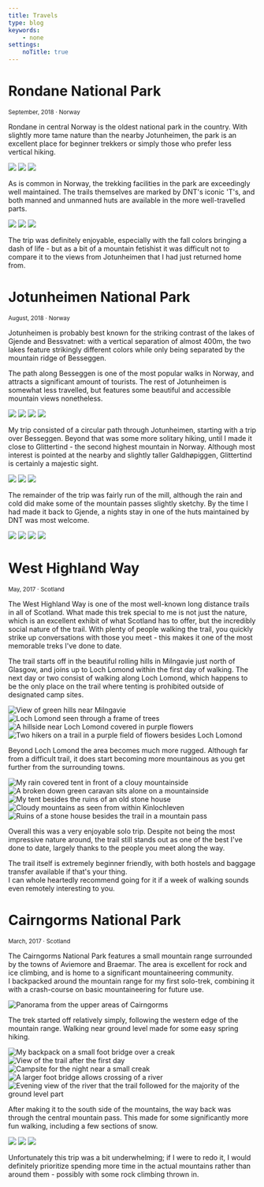 ```yaml
---
title: Travels
type: blog
keywords:
    - none
settings:
    noTitle: true
---
```


<centered-title>
    <h1>Rondane National Park</h1>
    <small>September, 2018 ⋅ Norway</small>
</centered-title>

Rondane in central Norway is the oldest national park in the country. With slightly more tame nature than the nearby Jotunheimen, the park is an excellent place for beginner trekkers or simply those who prefer less vertical hiking.

<picture-grid columns="2">
    <img src="rondane/20180917_133732.jpg" />
    <img src="rondane/20180917_173920.jpg" />
    <img src="rondane/20180919_124723.jpg" />
</picture-grid>

As is common in Norway, the trekking facilities in the park are exceedingly well maintained. The trails themselves are marked by DNT's iconic 'T's, and both manned and unmanned huts are available in the more well-travelled parts.

<picture-grid columns="2">
    <img class="full" src="rondane/20180921_095737.jpg" />
    <img src="rondane/20180922_090416.jpg" />
    <img src="rondane/20180922_090703.jpg" />
</picture-grid>

The trip was definitely enjoyable, especially with the fall colors bringing a dash of life - but as a bit of a mountain fetishist it was difficult not to compare it to the views from Jotunheimen that I had just returned home from.

<centered-title>
    <h1>Jotunheimen National Park</h1>
    <small>August, 2018 ⋅ Norway</small>
</centered-title>

Jotunheimen is probably best known for the striking contrast of the lakes of Gjende and Bessvatnet: with a vertical separation of almost 400m, the two lakes feature strikingly different colors while only being separated by the mountain ridge of Besseggen.

The path along Besseggen is one of the most popular walks in Norway, and attracts a significant amount of tourists. The rest of Jotunheimen is somewhat less travelled, but features some beautiful and accessible mountain views nonetheless.

<picture-grid columns="2">
    <img src="jotunheimen/20180812_140643.jpg" />
    <img src="jotunheimen/20180813_082817.jpg" />
    <img src="jotunheimen/20180813_094250.jpg" />
    <img src="jotunheimen/20180813_164049.jpg" />
</picture-grid>

My trip consisted of a circular path through Jotunheimen, starting with a trip over Besseggen. Beyond that was some more solitary hiking, until I made it close to Glittertind - the second highest mountain in Norway. Although most interest is pointed at the nearby and slightly taller Galdhøpiggen, Glittertind is certainly a majestic sight.

<picture-grid columns="2">
    <img src="jotunheimen/20180814_150128.jpg" />
    <img src="jotunheimen/20180814_151419.jpg" />
    <img src="jotunheimen/20180814_154526.jpg" />
</picture-grid>

The remainder of the trip was fairly run of the mill, although the rain and cold did make some of the mountain passes slightly sketchy. By the time I had made it back to Gjende, a nights stay in one of the huts maintained by DNT was most welcome.

<picture-grid columns="2">
    <img src="jotunheimen/20180815_081152.jpg" />
    <img src="jotunheimen/20180816_102322.jpg" />
    <img src="jotunheimen/20180816_150145.jpg" />
    <img src="jotunheimen/20180817_081523.jpg" />
</picture-grid>

<centered-title>
    <h1>West Highland Way</h1>
    <small>May, 2017 ⋅ Scotland</small>
</centered-title>

The West Highland Way is one of the most well-known long distance trails in all of Scotland. What made this trek special to me is not just the nature, which is an excellent exhibit of what Scotland has to offer, but the incredibly social nature of the trail. With plenty of people walking the trail, you quickly strike up conversations with those you meet - this makes it one of the most memorable treks I've done to date.

The trail starts off in the beautiful rolling hills in Milngavie just north of Glasgow, and joins up to Loch Lomond within the first day of walking. The next day or two consist of walking along Loch Lomond, which happens to be the only place on the trail where tenting is prohibited outside of designated camp sites.

<picture-grid columns="2">
    <img src="whw/IMG_20170517_144225.jpg" alt="View of green hills near Milngavie" />
    <img src="whw/IMG_20170518_094532.jpg" alt="Loch Lomond seen through a frame of trees" />
    <img src="whw/IMG_20170518_163424.jpg" alt="A hillside near Loch Lomond covered in purple flowers" />
    <img src="whw/IMG_20170519_113942.jpg" alt="Two hikers on a trail in a purple field of flowers besides Loch Lomond" />
</picture-grid>

Beyond Loch Lomond the area becomes much more rugged. Although far from a difficult trail, it does start becoming more mountainous as you get further from the surrounding towns.

<picture-grid coumns="3">
    <img src="whw/IMG_20170520_084707.jpg" alt="My rain covered tent in front of a clouy mountainside" />
    <img src="whw/IMG_20170521_122625.jpg" alt="A broken down green caravan sits alone on a mountainside" />
    <img src="whw/IMG_20170521_181102.jpg" alt="My tent besides the ruins of an old stone house" />
    <img src="whw/IMG_20170522_170557.jpg" alt="Cloudy mountains as seen from within Kinlochleven" />
    <img src="whw/IMG_20170523_123955.jpg" alt="Ruins of a stone house besides the trail in a mountain pass" />
</picture-grid>

Overall this was a very enjoyable solo trip. Despite not being the most impressive nature around, the trail still stands out as one of the best I've done to date, largely thanks to the people you meet along the way.

The trail itself is extremely beginner friendly, with both hostels and baggage transfer available if that's your thing.  
I can whole heartedly recommend going for it if a week of walking sounds even remotely interesting to you.

<centered-title>
    <h1>Cairngorms National Park</h1>
    <small>March, 2017 ⋅ Scotland</small>
</centered-title>

The Cairngorms National Park features a small mountain range surrounded by the towns of Aviemore and Braemar. The area is excellent for rock and ice climbing, and is home to a significant mountaineering community.  
I backpacked around the mountain range for my first solo-trek, combining it with a crash-course on basic mountaineering for future use.

<picture-grid columns="1">
    <img src="cairngorms/IMG_20170325_145054.jpg" alt="Panorama from the upper areas of Cairngorms" />
</picture>

The trek started off relatively simply, following the western edge of the mountain range. Walking near ground level made for some easy spring hiking.

<picture-grid columns="3">
    <img src="cairngorms/IMG_20170326_134328.jpg" alt="My backpack on a small foot bridge over a creak" />
    <img src="cairngorms/IMG_20170326_172932.jpg" alt="View of the trail after the first day" />
    <img src="cairngorms/IMG_20170326_180008.jpg" alt="Campsite for the night near a small creak" />
    <img src="cairngorms/IMG_20170327_163012.jpg" alt="A larger foot bridge allows crossing of a river" />
    <img src="cairngorms/IMG_20170327_193758.jpg" alt="Evening view of the river that the trail followed for the majority of the ground level part" />
</picture-grid>

After making it to the south side of the mountains, the way back was through the central mountain pass. This made for some significantly more fun walking, including a few sections of snow.

<picture-grid columns="2">
    <img src="cairngorms/IMG_20170328_151939.jpg" />
    <img src="cairngorms/IMG_20170331_133726.jpg" />
    <img src="cairngorms/IMG_20170328_171716.jpg" />
</picture-grid>

Unfortunately this trip was a bit underwhelming; if I were to redo it, I would definitely prioritize spending more time in the actual mountains rather than around them - possibly with some rock climbing thrown in.
